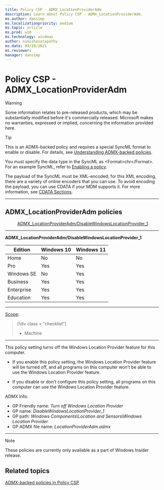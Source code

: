 ```yaml
---
title: Policy CSP - ADMX_LocationProviderAdm
description: Learn about Policy CSP - ADMX_LocationProviderAdm.
ms.author: dansimp
ms.localizationpriority: medium
ms.topic: article
ms.prod: w10
ms.technology: windows
author: nimishasatapathy
ms.date: 09/20/2021
ms.reviewer: 
manager: dansimp
---
```


# Policy CSP - ADMX_LocationProviderAdm

> [!WARNING]
> Some information relates to pre-released products, which may be substantially modified before it's commercially released. Microsoft makes no warranties, expressed or implied, concerning the information provided here.

> [!TIP]
> This is an ADMX-backed policy and requires a special SyncML format to enable or disable.  For details, see [Understanding ADMX-backed policies](./understanding-admx-backed-policies.md).
> 
> You must specify the data type in the SyncML as &lt;Format&gt;chr&lt;/Format&gt;. For an example SyncML, refer to [Enabling a policy](./understanding-admx-backed-policies.md#enabling-a-policy).
> 
> The payload of the SyncML must be XML-encoded; for this XML encoding, there are a variety of online encoders that you can use. To avoid encoding the payload, you can use CDATA if your MDM supports it.  For more information, see [CDATA Sections](http://www.w3.org/TR/REC-xml/#sec-cdata-sect).
<hr/>

<!--Policies-->
## ADMX_LocationProviderAdm policies  

<dl>
  <dd>
    <a href="#admx-locationprovideradm-disablewindowslocationprovider_1">ADMX_LocationProviderAdm/DisableWindowsLocationProvider_1</a>
  </dd>
</dl>


<hr/>

<!--Policy-->
<a href="" id="admx-locationprovideradm-disablewindowslocationprovider_1"></a>**ADMX_LocationProviderAdm/DisableWindowsLocationProvider_1**  

<!--SupportedSKUs-->

|Edition|Windows 10|Windows 11|
|--- |--- |--- |
|Home|No|No|
|Pro|Yes|Yes|
|Windows SE|No|Yes|
|Business|Yes|Yes|
|Enterprise|Yes|Yes|
|Education|Yes|Yes|

<!--/SupportedSKUs-->
<hr/>

<!--Scope-->
[Scope](./policy-configuration-service-provider.md#policy-scope):

> [!div class = "checklist"]
> * Machine

<hr/>

<!--/Scope-->
<!--Description-->
This policy setting turns off the Windows Location Provider feature for this computer.  

- If you enable this policy setting, the Windows Location Provider feature will be turned off, and all programs on this computer won't be able to use the Windows Location Provider feature.  

- If you disable or don't configure this policy setting, all programs on this computer can use the Windows Location Provider feature.

<!--/Description-->

<!--ADMXBacked-->
ADMX Info:  
-   GP Friendly name: *Turn off Windows Location Provider*
-   GP name: *DisableWindowsLocationProvider_1*
-   GP path: *Windows Components\Location and Sensors\Windows Location Provider*
-   GP ADMX file name: *LocationProviderAdm.admx*

<!--/ADMXBacked-->
<!--/Policy-->
<hr/>

> [!NOTE]
> These policies are currently only available as a part of Windows Insider release.

<!--/Policies-->

## Related topics

[ADMX-backed policies in Policy CSP](./policies-in-policy-csp-admx-backed.md)